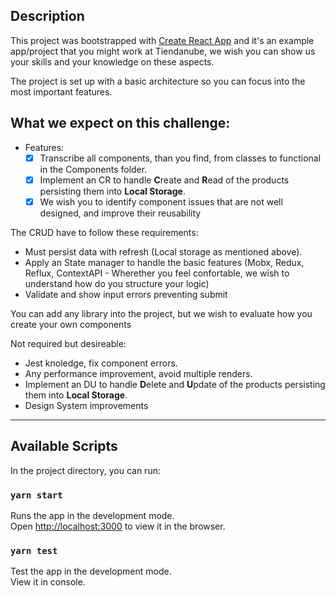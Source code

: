 ## Description
This project was bootstrapped with [Create React App](https://github.com/facebook/create-react-app)
and it's an example app/project that you might work at Tiendanube, we wish you can show us your skills and your knowledge on these aspects.

The project is set up with a basic architecture so you can focus into the most important features.

## What we expect on this challenge:
- Features:
  - [X] Transcribe all components, than you find, from classes to functional in the Components folder.
  - [X] Implement an CR to handle **C**reate and **R**ead of the products persisting them into **Local Storage**.
  - [X] We wish you to identify component issues that are not well designed, and improve their reusability

The CRUD have to follow these requirements:
- Must persist data with refresh (Local storage as mentioned above).
- Apply an State manager to handle the basic features (Mobx, Redux, Reflux, ContextAPI - Wherether you feel confortable, we wish to understand how do you structure your logic)
- Validate and show input errors preventing submit

You can add any library into the project, but we wish to evaluate how you create your own components

Not required but desireable:
- Jest knoledge, fix component errors.
- Any performance improvement, avoid multiple renders.
- Implement an DU to handle **D**elete and **U**pdate of the products persisting them into **Local Storage**.
- Design System improvements

---

## Available Scripts

In the project directory, you can run:

### `yarn start`

Runs the app in the development mode.<br>
Open [http://localhost:3000](http://localhost:3000) to view it in the browser.

### `yarn test`

Test the app in the development mode.<br>
View it in console.